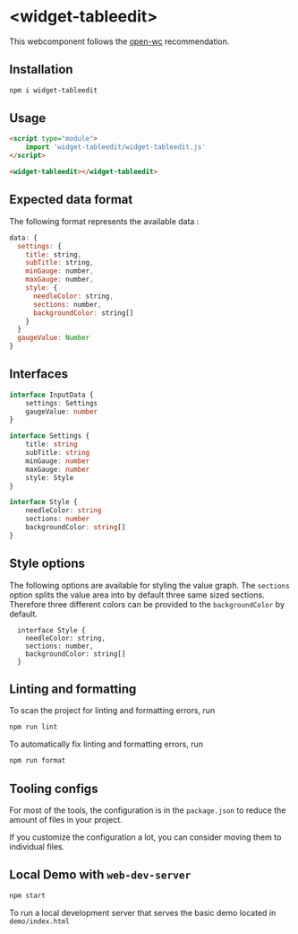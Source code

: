 # \<widget-tableedit>

This webcomponent follows the [open-wc](https://github.com/open-wc/open-wc) recommendation.

## Installation

```bash
npm i widget-tableedit
```

## Usage

```html
<script type="module">
    import 'widget-tableedit/widget-tableedit.js'
</script>

<widget-tableedit></widget-tableedit>
```

## Expected data format

The following format represents the available data :

```js
data: {
  settings: {
    title: string,
    subTitle: string,
    minGauge: number,
    maxGauge: number,
    style: {
      needleColor: string,
      sections: number,
      backgroundColor: string[]
    }
  }
  gaugeValue: Number
}
```

## Interfaces

```ts
interface InputData {
    settings: Settings
    gaugeValue: number
}
```

```ts
interface Settings {
    title: string
    subTitle: string
    minGauge: number
    maxGauge: number
    style: Style
}
```

```ts
interface Style {
    needleColor: string
    sections: number
    backgroundColor: string[]
}
```

## Style options

The following options are available for styling the value graph.
The `sections` option splits the value area into by default three same sized sections. Therefore three different colors can be provided to the `backgroundColor` by default.

```
  interface Style {
    needleColor: string,
    sections: number,
    backgroundColor: string[]
  }
```

## Linting and formatting

To scan the project for linting and formatting errors, run

```bash
npm run lint
```

To automatically fix linting and formatting errors, run

```bash
npm run format
```

## Tooling configs

For most of the tools, the configuration is in the `package.json` to reduce the amount of files in your project.

If you customize the configuration a lot, you can consider moving them to individual files.

## Local Demo with `web-dev-server`

```bash
npm start
```

To run a local development server that serves the basic demo located in `demo/index.html`
